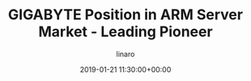 ---
author: linaro
categories:
- events
- workshop
- arm-hpc-asia-2019
comments: false
event: arm-hpc-asia-2019
date: '2019-01-21 11:30:00+00:00'
slot: 15:30	- 15:50
image:
  featured: true
  path: /assets/images/content/gigabyte-position-in-arm-server-market-leading-pioneer.jpg
layout: resource-post
title: 'GIGABYTE Position in ARM Server Market - Leading Pioneer'
tag: resource
speakers:
- biography: '""'
  company: Gigabyte
  job-title: 
  name: Akira
youtube_video_url: https://www.youtube.com/watch?v=ErbkhqNgCJk&list=PLKZSArYQptsPLGSEUycUowh9oy8WF_epV&index=3&t=0s
amazon_s3_presentation_url: https://static.linaro.org/event-resources/arm-hpc-asia-2019/slides/GIGABYTEPositionInARMServerMarketLeadingPioneer14.pdf
---
